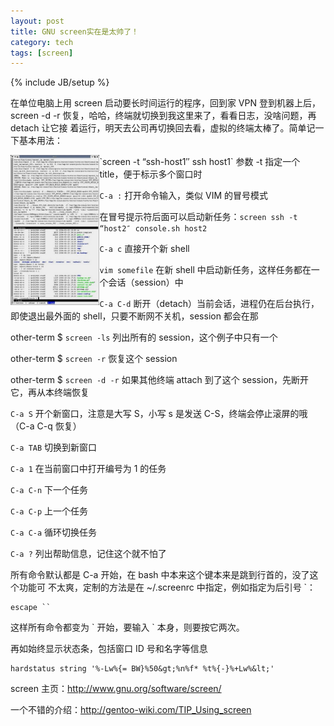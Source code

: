 ```yaml
---
layout: post
title: GNU screen实在是太帅了！
category: tech
tags: [screen]
---
```

{% include JB/setup %}

在单位电脑上用 screen 启动要长时间运行的程序，回到家 VPN 登到机器上后，screen
-d -r 恢复，哈哈，终端就切换到我这里来了，看看日志，没啥问题，再 detach 让它接
着运行，明天去公司再切换回去看，虚拟的终端太棒了。简单记一下基本用法：

<p>
<a title="GNU Screen" href="/image/2006/gnu-screen.jpg">
<img class="left" src="/image/2006/gnu-screen.jpg" align="left" height="240"></a>
`screen -t “ssh-host1″ ssh host1` 参数 -t 指定一个 title，便于标示多个窗口时
</p>

`C-a :` 打开命令输入，类似 VIM 的冒号模式

在冒号提示符后面可以启动新任务：`screen ssh -t “host2″ console.sh host2`

`C-a c` 直接开个新 shell

`vim somefile` 在新 shell 中启动新任务，这样任务都在一个会话（session）中

`C-a C-d` 断开（detach）当前会话，进程仍在后台执行，即使退出最外面的 shell，只要不断网不关机，session 都会在那

other-term $ `screen -ls` 列出所有的 session，这个例子中只有一个

other-term $ `screen -r` 恢复这个 session

other-term $ `screen -d -r` 如果其他终端 attach 到了这个 session，先断开它，再从本终端恢复

`C-a S` 开个新窗口，注意是大写 S，小写 s 是发送 C-S，终端会停止滚屏的哦（C-a C-q 恢复）

`C-a TAB` 切换到新窗口

`C-a 1` 在当前窗口中打开编号为 1 的任务

`C-a C-n` 下一个任务

`C-a C-p` 上一个任务

`C-a C-a` 循环切换任务

`C-a ?` 列出帮助信息，记住这个就不怕了

所有命令默认都是 C-a 开始，在 bash 中本来这个键本来是跳到行首的，没了这个功能可
不太爽，定制的方法是在 ~/.screenrc 中指定，例如指定为后引号 \`：

    escape ``

这样所有命令都变为 \` 开始，要输入 \` 本身，则要按它两次。

再如始终显示状态条，包括窗口 ID 号和名字等信息

    hardstatus string '%-Lw%{= BW}%50&gt;%n%f* %t%{-}%+Lw%&lt;'

screen 主页：<a href="http://www.gnu.org/software/screen">http://www.gnu.org/software/screen/</a>

一个不错的介绍：<a href="http://gentoo-wiki.com/TIP_Using_screen">http://gentoo-wiki.com/TIP_Using_screen</a>
